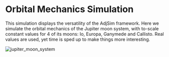 # Orbital Mechanics Simulation

This simulation displays the versatility of the AdjSim framework. Here we simulate the orbital mechanics of the Jupiter moon system, with to-scale constant values for 4 of its moons: Io, Europa, Ganymede and Callisto. Real values are used, yet time is sped up to make things more interesting.

 ![jupiter_moon_system](https://raw.githubusercontent.com/SeverTopan/AdjSim/master/gallery/gifs/jupiter_moon_system.gif)
